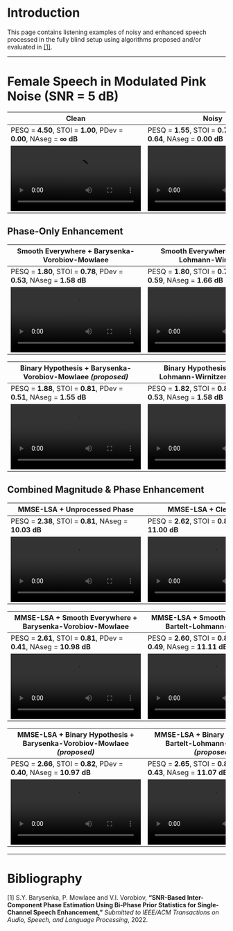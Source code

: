   
# Introduction

This page contains listening examples of noisy and enhanced speech processed in the fully blind setup using algorithms proposed and/or evaluated in [[1]](#bibliography).

---

# Female Speech in Modulated Pink Noise (SNR = 5 dB)

| Clean  | Noisy |
| ------------- | ------------- |
| PESQ = **4.50**, STOI = **1.00**, PDev = **0.00**, NAseg = **∞ dB** | PESQ = **1.55**, STOI = **0.77**, PDev = **0.64**, NAseg = **0.00 dB** |
| <video src="https://user-images.githubusercontent.com/2571033/182360664-5ed7d437-ae16-4e18-b301-1d20926821f2.mp4" controls="controls" style="max-width: 400px;"></video> | <video src="https://user-images.githubusercontent.com/2571033/182360769-b216b222-a20b-408c-b30f-f1c6a236a584.mp4" controls="controls" style="max-width: 400px;"></video> |


## Phase-Only Enhancement

| Smooth Everywhere + Barysenka-Vorobiov-Mowlaee | Smooth Everywhere + Bartelt-Lohmann-Wirnitzer |
| ------------- | ------------- |
| PESQ = **1.80**, STOI = **0.78**, PDev = **0.53**, NAseg = **1.58 dB** | PESQ = **1.80**, STOI = **0.78**, PDev = **0.59**, NAseg = **1.66 dB** |
| <video src="https://user-images.githubusercontent.com/2571033/182363022-0bb9832a-c187-40bd-9ec6-8673d8156408.mp4" controls="controls" style="max-width: 400px;"></video> | <video src="https://user-images.githubusercontent.com/2571033/182363120-ca1d3e0c-b99e-48b3-8d2e-0e8e39c68911.mp4" controls="controls" style="max-width: 400px;"></video> |

| Binary Hypothesis + Barysenka-Vorobiov-Mowlaee *(proposed)* | Binary Hypothesis + Bartelt-Lohmann-Wirnitzer *(proposed)* |
| ------------- | ------------- |
| PESQ = **1.88**, STOI = **0.81**, PDev = **0.51**, NAseg = **1.55 dB** | PESQ = **1.82**, STOI = **0.81**, PDev = **0.53**, NAseg = **1.58 dB** |
| <video src="https://user-images.githubusercontent.com/2571033/182363436-41ec2b30-1fbe-41a6-86f8-3c1268727221.mp4" controls="controls" style="max-width: 400px;"></video> | <video src="https://user-images.githubusercontent.com/2571033/182363500-6b5f4690-7ec5-499e-b158-a826f0908523.mp4" controls="controls" style="max-width: 400px;"></video> |


## Combined Magnitude & Phase Enhancement

| MMSE-LSA + Unprocessed Phase | MMSE-LSA + Clean Phase |
| ------------- | ------------- |
| PESQ = **2.38**, STOI = **0.81**, NAseg = **10.03 dB** | PESQ = **2.62**, STOI = **0.85**, NAseg = **11.00 dB** |
| <video src="https://user-images.githubusercontent.com/2571033/182364253-e7ce7736-70ee-496a-a69a-5ebd405c696a.mp4" controls="controls" style="max-width: 400px;"></video> | <video src="https://user-images.githubusercontent.com/2571033/182368654-53cba9e9-5dd6-4172-8699-545339cee5e4.mp4" controls="controls" style="max-width: 400px;"></video> |

| MMSE-LSA + Smooth Everywhere + Barysenka-Vorobiov-Mowlaee | MMSE-LSA + Smooth Everywhere + Bartelt-Lohmann-Wirnitzer |
| ------------- | ------------- |
| PESQ = **2.61**, STOI = **0.81**, PDev = **0.41**, NAseg = **10.98 dB** | PESQ = **2.60**, STOI = **0.81**, PDev = **0.49**, NAseg = **11.11 dB** |
| <video src="https://user-images.githubusercontent.com/2571033/182363917-dfeb5633-603d-4d9a-8995-04b49dd9774f.mp4" controls="controls" style="max-width: 400px;"></video> | <video src="https://user-images.githubusercontent.com/2571033/182364020-e735b9e4-5623-4294-b6d8-490cd40c10ee.mp4" controls="controls" style="max-width: 400px;"></video> |

| MMSE-LSA + Binary Hypothesis + Barysenka-Vorobiov-Mowlaee *(proposed)* | MMSE-LSA + Binary Hypothesis + Bartelt-Lohmann-Wirnitzer *(proposed)* |
| ------------- | ------------- |
| PESQ = **2.66**, STOI = **0.82**, PDev = **0.40**, NAseg = **10.97 dB** | PESQ = **2.65**, STOI = **0.82**, PDev = **0.43**, NAseg = **11.07 dB** |
| <video src="https://user-images.githubusercontent.com/2571033/182364130-c1267a70-d3c3-4c3f-9347-a9accbed9122.mp4" controls="controls" style="max-width: 400px;"></video> | <video src="https://user-images.githubusercontent.com/2571033/182364083-68581f4c-e34f-41e5-b909-26fe8cf72034.mp4" controls="controls" style="max-width: 400px;"></video> |

---

# Bibliography

[1] S.Y. Barysenka, P. Mowlaee and V.I. Vorobiov, **“SNR-Based Inter-Component Phase Estimation Using Bi-Phase Prior Statistics for Single-Channel Speech Enhancement,”** *Submitted to IEEE/ACM Transactions on Audio, Speech, and Language Processing*, 2022.
